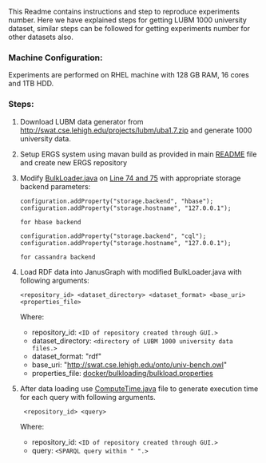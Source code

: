 This Readme contains instructions and step to reproduce experiments number. Here we have explained steps for getting LUBM 1000 university dataset, similar steps can be followed for getting experiments number for other datasets also.
### Machine Configuration:
Experiments are performed on RHEL machine with 128 GB RAM, 16 cores and 1TB HDD.

### Steps:
1. Download LUBM data generator from http://swat.cse.lehigh.edu/projects/lubm/uba1.7.zip and generate 1000 university data.
2. Setup ERGS system using mavan build as provided in main [README](https://github.com/IBM/expressive-reasoning-graph-store/blob/master/README.md) file and create new ERGS repository
3. Modify [BulkLoader.java](https://github.com/IBM/expressive-reasoning-graph-store/blob/master/IngestionPipeline/GraphIngestion/src/main/java/com/ibm/research/ergs/ingestion/loader/BulkLoader.java) on [Line 74 and 75](https://github.com/IBM/expressive-reasoning-graph-store/blob/eee973c353cd05de842c376a0dda95dcc2396f76/IngestionPipeline/GraphIngestion/src/main/java/com/ibm/research/ergs/ingestion/loader/BulkLoader.java#L74) with appropriate storage backend parameters:
    ```
    configuration.addProperty("storage.backend", "hbase");
    configuration.addProperty("storage.hostname", "127.0.0.1");
    
    for hbase backend
    ```
    ```
    configuration.addProperty("storage.backend", "cql");
    configuration.addProperty("storage.hostname", "127.0.0.1");
    
    for cassandra backend
    ```

4. Load RDF data into JanusGraph with modified BulkLoader.java with following arguments:
    ```
    <repository_id> <dataset_directory> <dataset_format> <base_uri> <properties_file>
    ```
    Where:
    * repository_id: `<ID of repository created through GUI.>`
    * dataset_directory: `<directory of LUBM 1000 university data files.>`
    * dataset_format: "rdf"
    * base_uri: "http://swat.cse.lehigh.edu/onto/univ-bench.owl"
    * properties_file: [docker/bulkloading/bulkload.properties](https://github.com/IBM/expressive-reasoning-graph-store/blob/master/docker/bulkloading/bulkload.properties) 


4. After data loading use [ComputeTime.java](https://github.com/IBM/expressive-reasoning-graph-store/blob/master/RDF4J/rdf4j-repository/src/test/java/com/ibm/research/ergs/rdf4j/repository/ComputeTime.java) file to generate execution time for each query with following arguments.
    ```
     <repository_id> <query>
    ```
     Where:
    * repository_id: `<ID of repository created through GUI.>`
    * query: `<SPARQL query within " ".>`

